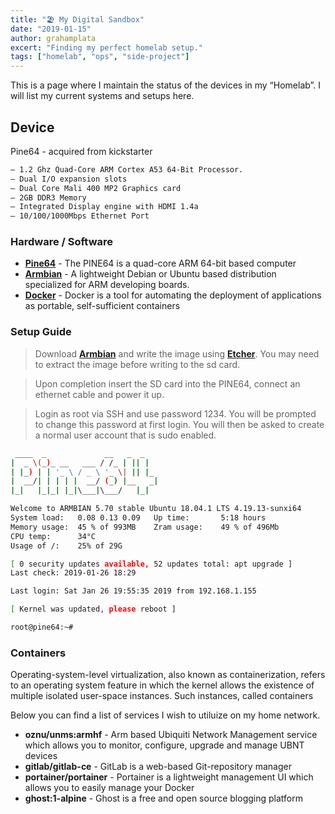 ```yaml
---
title: "🏖️ My Digital Sandbox"
date: "2019-01-15"
author: grahamplata
excert: "Finding my perfect homelab setup."
tags: ["homelab", "ops", "side-project"]
---
```


This is a page where I maintain the status of the devices in my “Homelab”. I will list my current systems and setups here.

## Device

Pine64 - acquired from kickstarter

```bash
– 1.2 Ghz Quad-Core ARM Cortex A53 64-Bit Processor.
– Dual I/O expansion slots
– Dual Core Mali 400 MP2 Graphics card
– 2GB DDR3 Memory
– Integrated Display engine with HDMI 1.4a
– 10/100/1000Mbps Ethernet Port
```

### Hardware / Software

- **[Pine64](https://www.kickstarter.com/projects/pine64/pine-a64-first-15-64-bit-single-board-super-comput)** - The PINE64 is a quad-core ARM 64-bit based computer
- **[Armbian](https://www.armbian.com/)** - A lightweight Debian or Ubuntu based distribution specialized for ARM developing boards.
- **[Docker](https://www.docker.com/)** - Docker is a tool for automating the deployment of applications as portable, self-sufficient containers

### Setup Guide

> Download **[Armbian](https://www.armbian.com/)** and write the image using **[Etcher](https://www.balena.io/etcher/)**. You may need to extract the image before writing to the sd card.

> Upon completion insert the SD card into the PINE64, connect an ethernet cable and power it up.

> Login as root via SSH and use password 1234. You will be prompted to change this password at first login. You will then be asked to create a normal user account that is sudo enabled.

```bash
 ____  _             __   _  _
|  _ \(_)_ __   ___ / /_ | || |
| |_) | | '_ \ / _ \ '_ \| || |_
|  __/| | | | |  __/ (_) |__   _|
|_|   |_|_| |_|\___|\___/   |_|

Welcome to ARMBIAN 5.70 stable Ubuntu 18.04.1 LTS 4.19.13-sunxi64
System load:   0.08 0.13 0.09  	Up time:       5:18 hours
Memory usage:  45 % of 993MB  	Zram usage:    49 % of 496Mb
CPU temp:      34°C
Usage of /:    25% of 29G

[ 0 security updates available, 52 updates total: apt upgrade ]
Last check: 2019-01-26 18:29

Last login: Sat Jan 26 19:55:35 2019 from 192.168.1.155

[ Kernel was updated, please reboot ]

root@pine64:~#
```

### Containers

Operating-system-level virtualization, also known as containerization, refers to an operating system feature in which the kernel allows the existence of multiple isolated user-space instances. Such instances, called containers

Below you can find a list of services I wish to utiluize on my home network.

- **oznu/unms:armhf** - Arm based Ubiquiti Network Management service which allows you to monitor, configure, upgrade and manage UBNT devices
- **gitlab/gitlab-ce** - GitLab is a web-based Git-repository manager
- **portainer/portainer** - Portainer is a lightweight management UI which allows you to easily manage your Docker
- **ghost:1-alpine** - Ghost is a free and open source blogging platform

